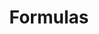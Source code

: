 ---
title: Formulas
parent: assessment
order: 3
sitemap:
  priority: 1
  changefreq: 'weekly'

sections:

   - file: formulas
     layout: text

---